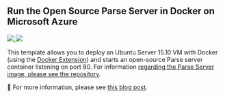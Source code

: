 ## Run the Open Source Parse Server in Docker on Microsoft Azure

<a href="https://portal.azure.com/#create/Microsoft.Template/uri/https%3A%2F%2Fraw.githubusercontent.com%2Fiwansanders%2Fparse-docker-azure%2Fmaster%2Fazuredeploy.json" target="_blank">
	<img src="http://azuredeploy.net/deploybutton.png"/>
</a>
<a href="http://armviz.io/#/?load=https%3A%2F%2Fraw.githubusercontent.com%2Fiwansanders%2Fparse-docker-azure%2Fmaster%2Fazuredeploy.json" target="_blank">
    <img src="http://armviz.io/visualizebutton.png"/>
</a>

This template allows you to deploy an Ubuntu Server 15.10 VM with Docker (using the [Docker Extension](https://github.com/Azure/azure-docker-extension))
and starts an open-source Parse server container listening on port 80. For information [regarding the Parse Server image, please see the repository](https://github.com/felixrieseberg/parse-docker).

:whale: For more information, please see [this blog post](http://felixrieseberg.com/running-your-own-parse-with-azure-and-docker/).
